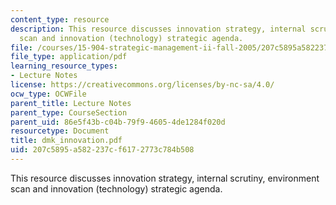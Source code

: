 ```yaml
---
content_type: resource
description: This resource discusses innovation strategy, internal scrutiny, environment
  scan and innovation (technology) strategic agenda.
file: /courses/15-904-strategic-management-ii-fall-2005/207c5895a582237cf6172773c784b508_dmk_innovation.pdf
file_type: application/pdf
learning_resource_types:
- Lecture Notes
license: https://creativecommons.org/licenses/by-nc-sa/4.0/
ocw_type: OCWFile
parent_title: Lecture Notes
parent_type: CourseSection
parent_uid: 86e5f43b-c04b-79f9-4605-4de1284f020d
resourcetype: Document
title: dmk_innovation.pdf
uid: 207c5895-a582-237c-f617-2773c784b508
---
```

This resource discusses innovation strategy, internal scrutiny, environment scan and innovation (technology) strategic agenda.